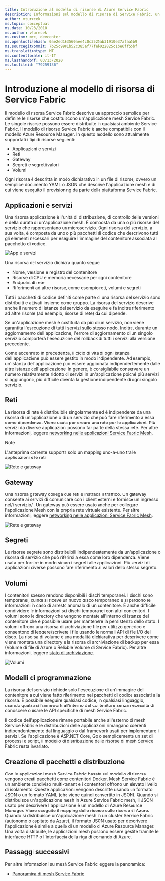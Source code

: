 ```yaml
---
title: Introduzione al modello di risorse di Azure Service Fabric
description: Informazioni sul modello di risorsa di Service Fabric, un approccio semplificato per definire le applicazioni mesh Service Fabric.
author: vturecek
ms.topic: conceptual
ms.date: 10/23/2018
ms.author: vturecek
ms.custom: mvc, devcenter
ms.openlocfilehash: 0ae2ed163560aee4c0c3525ab31910e37afaa5b9
ms.sourcegitcommit: 7b25c9981b52c385af77feb022825c1be6ff55bf
ms.translationtype: MT
ms.contentlocale: it-IT
ms.lasthandoff: 03/13/2020
ms.locfileid: "79259136"
---
```

# <a name="introduction-to-service-fabric-resource-model"></a>Introduzione al modello di risorsa di Service Fabric

Il modello di risorsa Service Fabric descrive un approccio semplice per definire le risorse che costituiscono un'applicazione mesh Service Fabric. Le singole risorse possono essere distribuite in qualsiasi ambiente Service Fabric.  Il modello di risorse Service Fabric è anche compatibile con il modello Azure Resource Manager. In questo modello sono attualmente supportati i tipi di risorse seguenti:

- Applicazioni e servizi
- Reti
- Gateway
- Segreti e segreti/valori
- Volumi

Ogni risorsa è descritta in modo dichiarativo in un file di risorse, ovvero un semplice documento YAML o JSON che descrive l'applicazione mesh e di cui viene eseguito il provisioning da parte della piattaforma Service Fabric.

## <a name="applications-and-services"></a>Applicazioni e servizi

Una risorsa applicazione è l'unità di distribuzione, di controllo delle versioni e della durata di un'applicazione mesh. È composta da una o più risorse del servizio che rappresentano un microservizio. Ogni risorsa del servizio, a sua volta, è composta da uno o più pacchetti di codice che descrivono tutti gli elementi necessari per eseguire l'immagine del contenitore associata al pacchetto di codice.

![App e servizi][Image1]

Una risorsa del servizio dichiara quanto segue:

- Nome, versione e registro del contenitore
- Risorse di CPU e memoria necessarie per ogni contenitore
- Endpoint di rete
- Riferimenti ad altre risorse, come esempio reti, volumi e segreti 

Tutti i pacchetti di codice definiti come parte di una risorsa del servizio sono distribuiti e attivati insieme come gruppo. La risorsa del servizio descrive anche il numero di istanze del servizio da eseguire e fa inoltre riferimento ad altre risorse (ad esempio, risorse di rete) da cui dipende.

Se un'applicazione mesh è costituita da più di un servizio, non viene garantita l'esecuzione di tutti i servizi sullo stesso nodo. Inoltre, durante un aggiornamento dell'applicazione, l'errore di aggiornamento di un singolo servizio comporterà l'esecuzione del rollback di tutti i servizi alla versione precedente.

Come accennato in precedenza, il ciclo di vita di ogni istanza dell'applicazione può essere gestito in modo indipendente. Ad esempio, un'istanza dell'applicazione può essere aggiornata indipendentemente dalle altre istanze dell'applicazione. In genere, è consigliabile conservare un numero relativamente ridotto di servizi in un'applicazione poiché più servizi si aggiungono, più difficile diventa la gestione indipendente di ogni singolo servizio.

## <a name="networks"></a>Reti

La risorsa di rete è distribuibile singolarmente ed è indipendente da una risorsa di un'applicazione o di un servizio che può fare riferimento a essa come dipendenza. Viene usata per creare una rete per le applicazioni. Più servizi da diverse applicazioni possono far parte della stessa rete.  Per altre informazioni, leggere [networking nelle applicazioni Service Fabric Mesh](service-fabric-mesh-networks-and-gateways.md).

> [!NOTE]
> L'anteprima corrente supporta solo un mapping uno-a-uno tra le applicazioni e le reti

![Rete e gateway][Image2]

## <a name="gateways"></a>Gateway
Una risorsa gateway collega due reti e instrada il traffico.  Un gateway consente ai servizi di comunicare con i client esterni e fornisce un ingresso nel/i servizio/i.  Un gateway può essere usato anche per collegare l'applicazione Mesh con la propria rete virtuale esistente. Per altre informazioni, leggere [networking nelle applicazioni Service Fabric Mesh](service-fabric-mesh-networks-and-gateways.md).

![Rete e gateway][Image2]

## <a name="secrets"></a>Segreti

Le risorse segrete sono distribuibili indipendentemente da un'applicazione o risorsa di servizio che può riferirsi a essa come loro dipendenza. Viene usata per fornire in modo sicuro i segreti alle applicazioni. Più servizi di applicazioni diverse possono fare riferimento ai valori dello stesso segreto.

## <a name="volumes"></a>Volumi

I contenitori spesso rendono disponibili i dischi temporanei. I dischi sono temporanei, quindi si riceve un nuovo disco temporaneo e si perdono le informazioni in caso di arresto anomalo di un contenitore. È anche difficile condividere le informazioni sui dischi temporanei con altri contenitori. I volumi sono le directory che vengono montate all'interno di istanze del contenitore che è possibile usare per mantenere la persistenza dello stato. I volumi offrono una risorsa di archiviazione file per utilizzo generico e consentono di leggere/scrivere i file usando le normali API di file I/O del disco. La risorsa di volume è una modalità dichiarativa per descrivere come viene montata una directory e la risorsa di archiviazione di backup per essa (Volume di file di Azure o Reliable Volume di Service Fabric).  Per altre informazioni, leggere [stato di archiviazione](service-fabric-mesh-storing-state.md#volumes).

![Volumi][Image3]

## <a name="programming-models"></a>Modelli di programmazione
La risorsa del servizio richiede solo l'esecuzione di un'immagine del contenitore a cui viene fatto riferimento nei pacchetti di codice associati alla risorsa. È possibile eseguire qualsiasi codice, in qualsiasi linguaggio, usando qualsiasi framework all'interno del contenitore senza necessità di conoscere o usare le API specifiche di mesh Service Fabric. 

Il codice dell'applicazione rimane portabile anche all'esterno di mesh Service Fabric e le distribuzioni delle applicazioni rimangano coerenti indipendentemente dal linguaggio o dal framework usati per implementare i servizi. Se l'applicazione è ASP.NET Core, Go o semplicemente un set di processi e script, il modello di distribuzione delle risorse di mesh Service Fabric resta invariato. 

## <a name="packaging-and-deployment"></a>Creazione di pacchetti e distribuzione

Con le applicazioni mesh Service Fabric basate sul modello di risorsa vengono creati pacchetti come contenitori Docker.  Mesh Service Fabric è un ambiente condiviso multi-tenant e i contenitori offrono un elevato livello di isolamento.  Queste applicazioni vengono descritte usando un formato JSON o un formato YAML (che viene quindi convertito in JSON). Quando si distribuisce un'applicazione mesh in Azure Service Fabric mesh, il JSON usato per descrivere l'applicazione è un modello di Azure Resource Manager. Viene eseguito il mapping delle risorse sulle risorse di Azure.  Quando si distribuisce un'applicazione mesh in un cluster Service Fabric (autonomo o ospitato da Azure), il formato JSON usato per descrivere l'applicazione è simile a quello di un modello di Azure Resource Manager.  Una volta distribuite, le applicazioni mesh possono essere gestite tramite le interfacce HTTP o l'interfaccia della riga di comando di Azure. 


## <a name="next-steps"></a>Passaggi successivi 
Per altre informazioni su mesh Service Fabric leggere la panoramica:
- [Panoramica di mesh Service Fabric](service-fabric-mesh-overview.md)

[Image1]: media/service-fabric-mesh-service-fabric-resources/AppsAndServices.png
[Image2]: media/service-fabric-mesh-service-fabric-resources/NetworkAndGateway.png
[Image3]: media/service-fabric-mesh-service-fabric-resources/volumes.png
